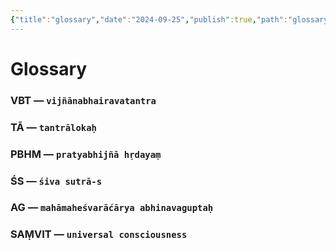 ```yaml
---
{"title":"glossary","date":"2024-09-25","publish":true,"path":"glossary.md","permalink":"/glossary/","PassFrontmatter":true}
---
```


# Glossary

### VBT — `vijñānabhairavatantra`
### TĀ — `tantrālokaḥ`
### PBHM — `pratyabhijñā hṛdayaṃ`
### ŚS — `śiva sutrā-s`
### AG — `mahāmaheśvarāćārya abhinavaguptaḥ`
### SAṂVIT — `universal consciousness`
